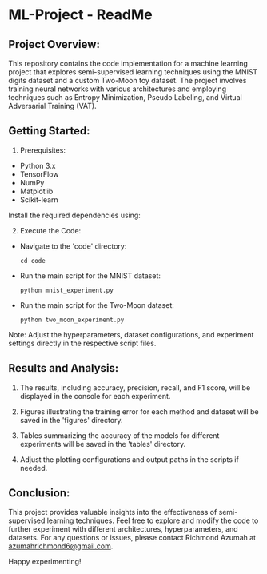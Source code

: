 # ML-Project - ReadMe

Project Overview:
-----------------
This repository contains the code implementation for a machine learning project that explores semi-supervised learning techniques using the MNIST digits dataset and a custom Two-Moon toy dataset. The project involves training neural networks with various architectures and employing techniques such as Entropy Minimization, Pseudo Labeling, and Virtual Adversarial Training (VAT).

Getting Started:
----------------

1. Prerequisites:
- Python 3.x
- TensorFlow
- NumPy
- Matplotlib
- Scikit-learn

Install the required dependencies using:


2. Execute the Code:
- Navigate to the 'code' directory:
  ```
  cd code
  ```

- Run the main script for the MNIST dataset:
  ```
  python mnist_experiment.py
  ```

- Run the main script for the Two-Moon dataset:
  ```
  python two_moon_experiment.py
  ```

Note: Adjust the hyperparameters, dataset configurations, and experiment settings directly in the respective script files.

Results and Analysis:
---------------------
1. The results, including accuracy, precision, recall, and F1 score, will be displayed in the console for each experiment.

2. Figures illustrating the training error for each method and dataset will be saved in the 'figures' directory.

3. Tables summarizing the accuracy of the models for different experiments will be saved in the 'tables' directory.

4. Adjust the plotting configurations and output paths in the scripts if needed.

Conclusion:
------------
This project provides valuable insights into the effectiveness of semi-supervised learning techniques. Feel free to explore and modify the code to further experiment with different architectures, hyperparameters, and datasets. For any questions or issues, please contact Richmond Azumah at azumahrichmond6@gmail.com.

Happy experimenting!



